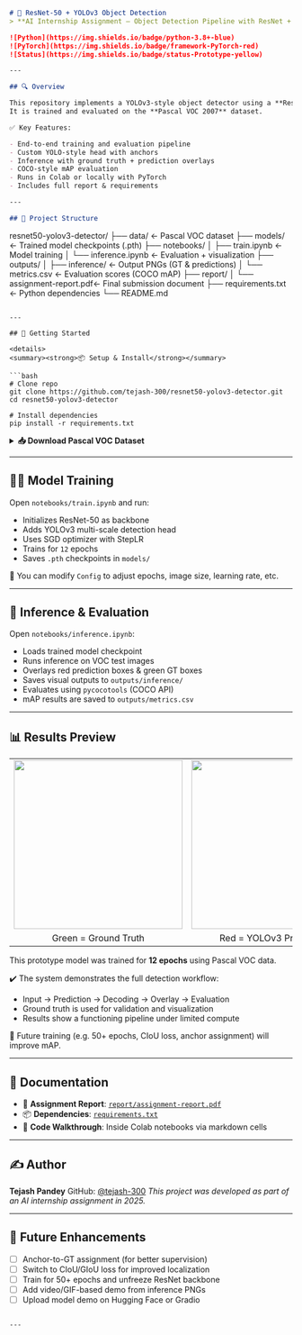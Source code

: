 



```markdown
# 🧠 ResNet-50 + YOLOv3 Object Detection  
> **AI Internship Assignment — Object Detection Pipeline with ResNet + YOLOv3**

![Python](https://img.shields.io/badge/python-3.8+-blue)
![PyTorch](https://img.shields.io/badge/framework-PyTorch-red)
![Status](https://img.shields.io/badge/status-Prototype-yellow)

---

## 🔍 Overview

This repository implements a YOLOv3-style object detector using a **ResNet-50** backbone.  
It is trained and evaluated on the **Pascal VOC 2007** dataset.

✅ Key Features:

- End-to-end training and evaluation pipeline  
- Custom YOLO-style head with anchors  
- Inference with ground truth + prediction overlays  
- COCO-style mAP evaluation  
- Runs in Colab or locally with PyTorch  
- Includes full report & requirements  

---

## 📁 Project Structure

```

resnet50-yolov3-detector/
├── data/                    ← Pascal VOC dataset
├── models/                  ← Trained model checkpoints (.pth)
├── notebooks/
│   ├── train.ipynb          ← Model training
│   └── inference.ipynb      ← Evaluation + visualization
├── outputs/
│   ├── inference/           ← Output PNGs (GT & predictions)
│   └── metrics.csv          ← Evaluation scores (COCO mAP)
├── report/
│   └── assignment-report.pdf← Final submission document
├── requirements.txt         ← Python dependencies
└── README.md

````

---

## 🚀 Getting Started

<details>
<summary><strong>📦 Setup & Install</strong></summary>

```bash
# Clone repo
git clone https://github.com/tejash-300/resnet50-yolov3-detector.git
cd resnet50-yolov3-detector

# Install dependencies
pip install -r requirements.txt
````

</details>

<details>
<summary><strong>📥 Download Pascal VOC Dataset</strong></summary>

Dataset is auto-downloaded in the notebook using torchvision:

```python
from torchvision.datasets import VOCDetection

# Train/val split
VOCDetection(root='data/VOCdevkit', year='2007', image_set='trainval', download=True)

# Test split
VOCDetection(root='data/VOCdevkit', year='2007', image_set='test', download=True)
```

</details>

---

## 🏋️‍♂️ Model Training

Open `notebooks/train.ipynb` and run:

* Initializes ResNet-50 as backbone
* Adds YOLOv3 multi-scale detection head
* Uses SGD optimizer with StepLR
* Trains for `12` epochs
* Saves `.pth` checkpoints in `models/`

📌 You can modify `Config` to adjust epochs, image size, learning rate, etc.

---

## 🧪 Inference & Evaluation

Open `notebooks/inference.ipynb`:

* Loads trained model checkpoint
* Runs inference on VOC test images
* Overlays red prediction boxes & green GT boxes
* Saves visual outputs to `outputs/inference/`
* Evaluates using `pycocotools` (COCO API)
* mAP results are saved to `outputs/metrics.csv`

---

## 📊 Results Preview

<table>
  <tr>
    <td><img src="outputs/inference/10.png" width="300"/></td>
    <td><img src="outputs/inference/96.png" width="300"/></td>
  </tr>
  <tr>
    <td align="center">Green = Ground Truth</td>
    <td align="center">Red = YOLOv3 Predictions</td>
  </tr>
</table>

This prototype model was trained for **12 epochs** using Pascal VOC data.

✔️ The system demonstrates the full detection workflow:

* Input → Prediction → Decoding → Overlay → Evaluation
* Ground truth is used for validation and visualization
* Results show a functioning pipeline under limited compute

📌 Future training (e.g. 50+ epochs, CIoU loss, anchor assignment) will improve mAP.

---

## 📄 Documentation

* 📘 **Assignment Report**: [`report/assignment-report.pdf`](report/assignment-report.pdf)
* 📦 **Dependencies**: [`requirements.txt`](requirements.txt)
* 🧠 **Code Walkthrough**: Inside Colab notebooks via markdown cells

---

## ✍️ Author

**Tejash Pandey**
GitHub: [@tejash-300](https://github.com/tejash-300)
*This project was developed as part of an AI internship assignment in 2025.*

---

## 🔧 Future Enhancements

* [ ] Anchor-to-GT assignment (for better supervision)
* [ ] Switch to CIoU/GIoU loss for improved localization
* [ ] Train for 50+ epochs and unfreeze ResNet backbone
* [ ] Add video/GIF-based demo from inference PNGs
* [ ] Upload model demo on Hugging Face or Gradio

```

---


```
